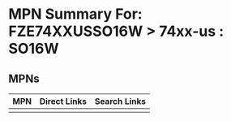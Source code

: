 



# MPN Summary For: FZE74XXUSSO16W > 74xx-us : SO16W

## MPNs
  

|MPN|Direct Links|Search Links|
| :--- | :--- | :--- |
||||
